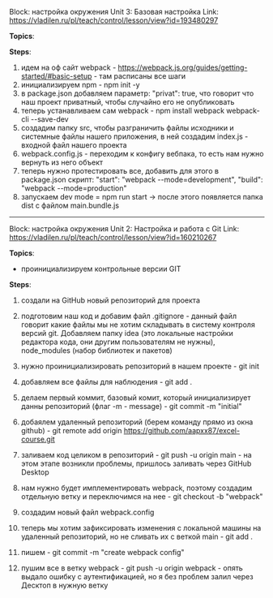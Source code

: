 Block: настройка окружения
Unit 3: Базовая настройка
Link: https://vladilen.ru/pl/teach/control/lesson/view?id=193480297

__Topics__:

__Steps__:
1) идем на оф сайт webpack - https://webpack.js.org/guides/getting-started/#basic-setup - там расписаны все шаги
2) инициализируем npm - npm init -y
3) в package.json добавляем параметр: "privat": true, что говорит что наш проект приватный, чтобы случайно его не опубликовать
4) теперь устанавливаем сам webpack - npm install webpack webpack-cli --save-dev
5) создадим папку src, чтобы разграничить файлы исходники и системные файлы нашего приложения, в ней создадим index.js - входной файл нашего проекта
6) webpack.config.js - переходим к конфигу вебпака, то есть нам нужно вернуть из него объект
7) теперь нужно протестировать все, добавить для этого в package.json скрипт: "start": "webpack --mode=development", "build": "webpack --mode=production"
8) запускаем dev mode = npm run start -> после этого появляется папка dist c файлом main.bundle.js










__________________________________________

Block: настройка окружения
Unit 2: Настройка и работа с Git
Link: https://vladilen.ru/pl/teach/control/lesson/view?id=160210267

__Topics__:
- проинициализируем контрольные версии GIT


__Steps__:
1) создали на GitHub новый репозиторий для проекта 
2) подготовим наш код и добавим файл .gitignore - данный файл говорит какие файлы мы не хотим складывать в систему контроля версий git. Добавляем папку idea  (это локальные настройки редактора кода, они другим пользователям не нужны), node_modules (набор библиотек и пакетов)
3) нужно проинициализировать репозиторий в нашем проекте - git init
4) добавляем все файлы для наблюдения - git add .
5) делаем первый коммит, базовый комит, который инициализирует данны репозиторий (флаг -m - message) - git commit -m "initial"
6) добаялем удаленный репозиторий (берем команду прямо из окна github) - git remote add origin https://github.com/aapxx87/excel-course.git
7) заливаем код целиком в репозиторий - git push -u origin main - на этом этапе возникли проблемы, пришлось заливать через GitHub Desktop

8) нам нужно будет имплементировать webpack, поэтому создадим отдельную ветку и переключимся на нее - git checkout -b "webpack"
9) создадим новый файл webpack.config
10) теперь мы хотим зафиксировать изменения с локальной машины на удаленный репозиторий, но не сливать их с веткой main - git add .
11) пишем - git commit -m "create webpack config"
12) пушим все в ветку webpack - git push -u origin webpack - опять выдало ошибку с аутентификацией, но я без проблем залил через Десктоп в нужную ветку